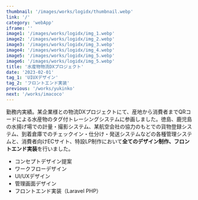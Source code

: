 ```yaml
---
thumbnail: '/images/works/logidx/thumbnail.webp'
link: '/'
category: 'webApp'
iframe: ''
image1: '/images/works/logidx/img_1.webp'
image2: '/images/works/logidx/img_2.webp'
image3: '/images/works/logidx/img_3.webp'
image4: '/images/works/logidx/img_4.webp'
image5: '/images/works/logidx/img_5.webp'
image6: '/images/works/logidx/img_5.webp'
title: '水産物物流DXプロジェクト'
date: '2023-02-01'
tag_1: 'UIUXデザイン'
tag_2: 'フロントエンド実装'
previous: '/works/yukinko'
next: '/works/imacoco'
---
```


勤務内実績。某企業様との物流DXプロジェクトにて、産地から消費者までQRコードによる水産物のタグ付トレーシングシステムに参画しました。徳島、鹿児島の水揚げ場での計量・撮影システム、某航空会社の協力のもとでの貨物登録システム、到着倉庫でのチェックイン・仕分け・発送システムなどの各種管理システムと、消費者向けECサイト、特設LP制作において**全てのデザイン制作、フロントエンド実装**を行いました。

- コンセプトデザイン提案
- ワークフローデザイン
- UI/UXデザイン
- 管理画面デザイン
- フロントエンド実装（Laravel PHP）